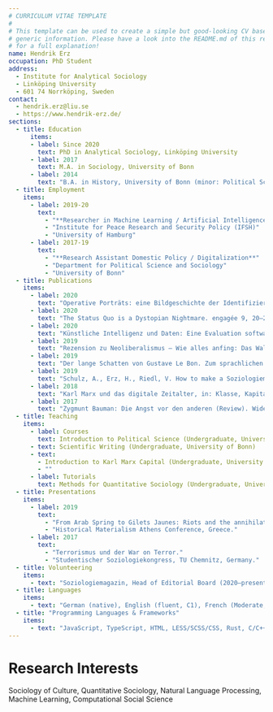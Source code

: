 ```yaml
---
# CURRICULUM VITAE TEMPLATE
#
# This template can be used to create a simple but good-looking CV based on very
# generic information. Please have a look into the README.md of this repository
# for a full explanation!
name: Hendrik Erz
occupation: PhD Student
address:
  - Institute for Analytical Sociology
  - Linköping University
  - 601 74 Norrköping, Sweden
contact:
  - hendrik.erz@liu.se
  - https://www.hendrik-erz.de/
sections:
  - title: Education
	  items:
      - label: Since 2020
        text: PhD in Analytical Sociology, Linköping University
      - label: 2017
        text: M.A. in Sociology, University of Bonn
      - label: 2014
        text: "B.A. in History, University of Bonn (minor: Political Science)"
  - title: Employment
    items:
      - label: 2019-20
        text:
          - "**Researcher in Machine Learning / Artificial Intelligence**"
          - "Institute for Peace Research and Security Policy (IFSH)"
          - "University of Hamburg"
      - label: 2017-19
        text:
          - "**Research Assistant Domestic Policy / Digitalization**"
          - "Department for Political Science and Sociology"
          - "University of Bonn"
  - title: Publications
    items:
      - label: 2020
        text: "Operative Porträts: eine Bildgeschichte der Identifizierbarkeit von Lavater bis Facebook. Von Roland Meyer. Soziologiemagazin 2020, 75–81. \\url{https://doi.org/10.3224/soz.v13i1.07}"
      - label: 2020
        text: "The Status Quo is a Dystopian Nightmare. engagée 9, 20–25."
      - label: 2020
        text: "Künstliche Intelligenz und Daten: Eine Evaluation softwarebasierter militärischer Informationsgewinnung (Research Report No. 4). IFSH, Hamburg. \\url{https://ifsh.de/file/publication/Research_Report/004/20200701_Research_Report_004.pdf} (accessed 07.01.21)"
      - label: 2019
        text: "Rezension zu Neoliberalismus — Wie alles anfing: Das Walter Lippmann Kolloquium, verfasst von Hendrik Erz (Review). Soziologieblog. \\url{https://soziologieblog.hypotheses.org/12990} (accessed 10.23.19)."
      - label: 2019
        text: "Der lange Schatten von Gustave Le Bon. Zum sprachlichen Einfluss der Crowd Science auf die Soziologie der Gewalt. Soziologiemagazin 2/2019, 71–88. \\url{https://doi.org/10.3224/soz.v12i2.06}"
      - label: 2019
        text: "Schulz, A., Erz, H., Riedl, V. How to make a Soziologiemagazin. Soziologiemagazin 1/2019. \\url{https://elibrary.utb.de/doi/pdf/10.3224/soz.v12i2.08} (accessed 07.01.21)"
      - label: 2018
        text: "Karl Marx und das digitale Zeitalter, in: Klasse, Kapital und Revolution. 200 Jahre Marx. Dietz, Bonn, pp. 145–156."
      - label: 2017
        text: "Zygmunt Bauman: Die Angst vor den anderen (Review). Widerspruch 70/2017, 164–168."
  - title: Teaching
    items:
      - label: Courses
        text: Introduction to Political Science (Undergraduate, University of Bonn)
      - text: Scientific Writing (Undergraduate, University of Bonn)
      - text:
        - Introduction to Karl Marx Capital (Undergraduate, University of Bonn)
        - ""
      - label: Tutorials
        text: Methods for Quantitative Sociology (Undergraduate, University of Bonn)
  - title: Presentations
    items:
      - label: 2019
        text:
          - "From Arab Spring to Gilets Jaunes: Riots and the annihilation of legality."
          - "Historical Materialism Athens Conference, Greece."
      - label: 2017
        text:
          - "Terrorismus und der War on Terror."
          - "Studentischer Soziologiekongress, TU Chemnitz, Germany."
  - title: Volunteering
    items:
      - text: "Soziologiemagazin, Head of Editorial Board (2020–present)"
  - title: Languages
    items:
      - text: "German (native), English (fluent, C1), French (Moderate, A2)"
  - title: "Programming Languages & Frameworks"
    items:
      - text: "JavaScript, TypeScript, HTML, LESS/SCSS/CSS, Rust, C/C++, PHP, Python, Stata, matplotlib, numpy, pandas, PyTorch, Node.js"
---
```


# Research Interests

Sociology of Culture, Quantitative Sociology, Natural Language Processing, Machine Learning, Computational Social Science
